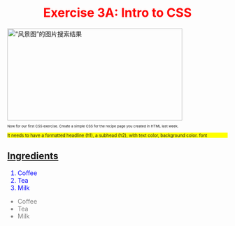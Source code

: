 
<html>
<body>

<h1 align="center"><font color="red">Exercise 3A: Intro to CSS</font></h1>
<img class="irc_mi" src="http://img2.1sucai.com/181006/330816-1Q006164G665.jpg" alt="“风景图”的图片搜索结果" width="400" height="211" style="">
 <body>
       <p style = "font-size:8px"> Now for our first CSS exercise.  Create a simple CSS for the recipe page you created in HTML last week.  </p>
       <p style = "font-size:10px ; background-color: yellow"> It needs to have a formatted headline (h1), a subhead (h2), with text color, background color. font </p>
<h2><a href=" https://primenow.amazon.com">Ingredients</a></h2>

<ol><font color="blue">
  <li>Coffee</li>
  <li>Tea</li>
  <li>Milk</li>
</font></ol>

<ul><font color="grey">
  <li>Coffee</li>
  <li>Tea</li>
  <li>Milk</li>
</font></ul>

</body>



